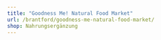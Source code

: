 ```yaml
---
title: "Goodness Me! Natural Food Market"
url: /brantford/goodness-me-natural-food-market/
shop: Nahrungsergänzung
---
```

